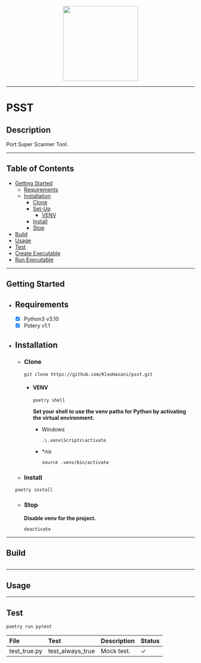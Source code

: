 <div id="header" align="center">
  <img src="https://media.giphy.com/media/oxNWcNwbWQaE8/giphy.gif" width="200"/>
</div>

---

# PSST

## Description

Port Super Scanner Tool.

---

## Table of Contents

- [Getting Started](#getting-started)
  - [Requirements](#requirements)
  - [Installation](#installation)
    - [Clone](#clone)
    - [Set-Up](#set-up)
      - [VENV](#venv)
    - [Install](#install)
    - [Stop](#stop)
- [Build](#build)
- [Usage](#usage)
- [Test](#test)
- [Create Executable](#create-executable)
- [Run Executable](#run-executable)

---

## Getting Started

- ## Requirements

  - [x] Python3 v3.10
  - [x] Potery v1.1

- ## Installation

  - ### Clone

    ```shell
    git clone https://github.com/KleoHasani/psst.git
    ```
    - #### VENV

      ```shell
      poetry shell
      ```

      **Set your shell to use the venv paths for Python by activating the virtual environment.**
      - Windows

        ```shell
        .\.venv\Scripts\activate
        ```

      - *nix
        ```shell
        source .venv/bin/activate
        ```

  - ### Install

  ```python3
  poetry install
  ```

  - ### Stop

    **Disable venv for the project.**

    ```shell
    deactivate
    ```

---

## Build

```shell

```

---

## Usage

---

## Test

```shell
poetry run pytest
```

| File         | Test             | Description | Status   |
| :----------- | :--------------- | :---------- | :------- |
| test_true.py | test_always_true | Mock test.  | &#10003; |